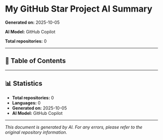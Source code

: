 # My GitHub Star Project AI Summary

**Generated on:** 2025-10-05

**AI Model:** GitHub Copilot

**Total repositories:** 0

---

## 📖 Table of Contents


---


## 📊 Statistics

- **Total repositories:** 0
- **Languages:** 0
- **Generated on:** 2025-10-05
- **AI Model:** GitHub Copilot

---

*This document is generated by AI. For any errors, please refer to the original repository information.*
